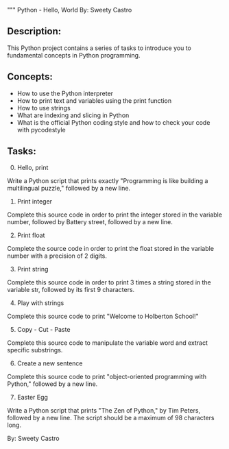 """
Python - Hello, World
By: Sweety Castro

Description:
------------
This Python project contains a series of tasks to introduce you to fundamental concepts in Python programming.

Concepts:
---------
- How to use the Python interpreter
- How to print text and variables using the print function
- How to use strings
- What are indexing and slicing in Python
- What is the official Python coding style and how to check your code with pycodestyle

Tasks:
------
0. Hello, print

Write a Python script that prints exactly "Programming is like building a multilingual puzzle," followed by a new line.

1. Print integer

Complete this source code in order to print the integer stored in the variable number, followed by Battery street, followed by a new line.

2. Print float

Complete the source code in order to print the float stored in the variable number with a precision of 2 digits.

3. Print string

Complete this source code in order to print 3 times a string stored in the variable str, followed by its first 9 characters.

4. Play with strings

Complete this source code to print "Welcome to Holberton School!"

5. Copy - Cut - Paste

Complete this source code to manipulate the variable word and extract specific substrings.

6. Create a new sentence

Complete this source code to print "object-oriented programming with Python," followed by a new line.

7. Easter Egg

Write a Python script that prints "The Zen of Python," by Tim Peters, followed by a new line. The script should be a maximum of 98 characters long.

By: Sweety Castro
